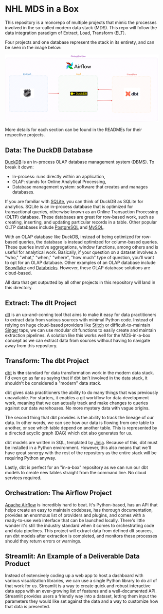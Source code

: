 # NHL MDS in a Box

This repository is a monorepo of multiple projects that mimic the processes involved in the so-called modern data stack (MDS). This repo will follow the data integration paradigm of Extract, Load, Transform (ELT).

Four projects and one database represent the stack in its entirety, and can be seen in the image below:

![Stack Overview](readme_images/stack.png)

More details for each section can be found in the READMEs for their respective projects.

## Data: The DuckDB Database

[DuckDB](https://duckdb.org/) is an in-process OLAP database management system (DBMS). To break it down:

- In-process: runs directly within an application,
- OLAP: stands for Online Analytical Processing,
- Database management system: software that creates and manages databases.

If you are familiar with [SQLite](https://www.sqlite.org/), you can think of DuckDB as SQLite for analytics. SQLite is an in-process database that is optimized for transactional queries, otherwise known as an Online Transaction Processing (OLTP) database. These databases are great for row-based work, such as creating, inserting, and updating particular records in a table. Other popular OLTP databases include [PostgreSQL](https://www.postgresql.org/) and [MySQL](https://www.mysql.com/).

With an OLAP database like DuckDB, instead of being optimized for row-based queries, the database is instead optimized for column-based queries. These queries involve aggregations, window functions, among others and is useful for analytical work. Basically, if your question on a dataset involves a "who," "what," "when," "where", "how much" type of question, you'll want to opt for an OLAP database. Other examples of an OLAP database include [Snowflake](https://www.snowflake.com/en/) and [Databricks](https://www.databricks.com/). However, these OLAP database solutions are cloud-based.

All data that get outputted by all other projects in this repository will land in this directory.

## Extract: The dlt Project

[dlt](https://dlthub.com/) is an up-and-coming tool that aims to make it easy for data practitioners to extract data from various sources with minimal Python code. Instead of relying on huge cloud-based providers like [Stitch](https://www.stitchdata.com/) or difficult-to-maintain [Singer](https://www.singer.io/) taps, we can use modular dlt functions to easily create and maintain extraction pipelines. A solution like this works well for the MDS-in-a-box concept as we can extract data from sources without having to navigate away from this repository.

## Transform: The dbt Project

[dbt](https://www.getdbt.com/) is **the** standard for data transformation work in the modern data stack. I'd even go as far as saying that if dbt isn't involved in the data stack, it shouldn't be considered a "modern" data stack.

dbt gives data practitioners the ability to do many things that was previously unavailable. For starters, it enables a git workflow for data development work, meaning that we can actually track and make changes to queries against our data warehouses. No more mystery data with vague origins.

The second thing that dbt provides is the ability to track the lineage of our data. In other words, we can see how our data is flowing from one table to another, or see which table depend on another table. This is represented by a directed acyclic graph (DAG) which dbt also generates for us.

dbt models are written in SQL, templated by [Jinja](https://jinja.palletsprojects.com/en/stable/). Because of this, dbt must be installed in a Python environment. However, this also means that we'll have great synergy with the rest of the repository as the entire stack will be requiring Python anyway.

Lastly, dbt is perfect for an "in-a-box" repository as we can run our dbt models to create new tables straight from the command line. No cloud services required.

## Orchestration: The Airflow Project

[Apache Airflow](https://airflow.apache.org/) is incredibly hard to beat. It's Python-based, has an API that helps create an easy to maintain codebase, has thorough documentation, provides an enormous list of providers and plugins, and comes with a ready-to-use web interface that can be launched locally. There's little wonder it's still the industry standard when it comes to orchestrating code and data pipelines. This project will extract data from defined dlt sources, run dbt models after extraction is completed, and monitors these processes should they return errors or warnings.

## Streamlit: An Example of a Deliverable Data Product

Instead of extensively coding up a web app to host a dashboard with various visualization libraries, we can use a single Python library to do all of that work for us. Streamlit is a way to create quick and robust interactive data apps with an ever-growing list of features and a well-documented API. Streamlit provides users a friendly way into a dataset, letting them input the parameters they would like set against the data and a way to customize how that data is presented.
